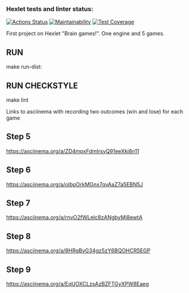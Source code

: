 ### Hexlet tests and linter status:
[![Actions Status](https://github.com/LinarAlex/java-project-61/workflows/hexlet-check/badge.svg)](https://github.com/LinarAlex/java-project-61/actions)
[![Maintainability](https://api.codeclimate.com/v1/badges/badc0b552b72c1d043ee/maintainability)](https://codeclimate.com/github/LinarAlex/java-project-61/maintainability)
[![Test Coverage](https://api.codeclimate.com/v1/badges/badc0b552b72c1d043ee/test_coverage)](https://codeclimate.com/github/LinarAlex/java-project-61/test_coverage)

 First project on Hexlet "Brain games!". One engine and 5 games.
## RUN

make run-dist:

## RUN CHECKSTYLE

make lint


Links to asciinema with recording two outcomes (win and lose) for each game
## Step 5
https://asciinema.org/a/ZD4mpxFdmIrsyQ91eeXki8n11
## Step 6
https://asciinema.org/a/olbpOrkMGnx7qvAaZ7a5EBN5J
## Step 7
https://asciinema.org/a/rnvO2fWLeIc8zANgbyMj8ewtA
## Step 8
https://asciinema.org/a/8HRgBvG34gz5zY6BQOHCR5EGP
## Step 9
https://asciinema.org/a/EqUOXCLzsAzBZFTGyXPW8Eaeg


